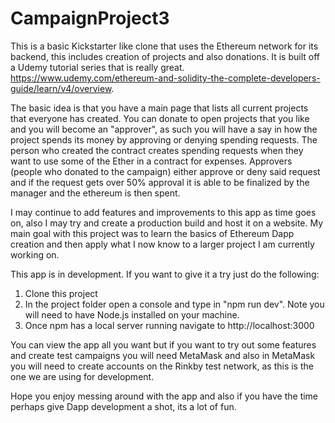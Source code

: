 ﻿# CampaignProject3

This is a basic Kickstarter like clone that uses the Ethereum network for its backend, this includes creation of projects and also donations. It is built off a Udemy tutorial series that is really great. https://www.udemy.com/ethereum-and-solidity-the-complete-developers-guide/learn/v4/overview. 

The basic idea is that you have a main page that lists all current projects that everyone has created. You can donate to open projects that you like and you will become an "approver", as such you will have a say in how the project spends its money by approving or denying spending requests. The person who created the contract creates spending requests when they want to use some of the Ether in a contract for expenses. Approvers (people who donated to the campaign) either approve or deny said request and if the request gets over 50% approval it is able to be finalized by the manager and the ethereum is then spent.

I may continue to add features and improvements to this app as time goes on, also I may try and create a production build and host it on a website. My main goal with this project was to learn the basics of Ethereum Dapp creation and then apply what I now know to a larger project I am currently working on. 

This app is in development. If you want to give it a try just do the following:
  1. Clone this project
  2. In the project folder open a console and type in "npm run dev". Note you will need to have Node.js installed on your machine.
  3. Once npm has a local server running navigate to http://localhost:3000
  
  
You can view the app all you want but if you want to try out some features and create test campaigns you will need MetaMask and also in MetaMask you will need to create accounts on the Rinkby test network, as this is the one we are using for development.

Hope you enjoy messing around with the app and also if you have the time perhaps give Dapp development a shot, its a lot of fun.
